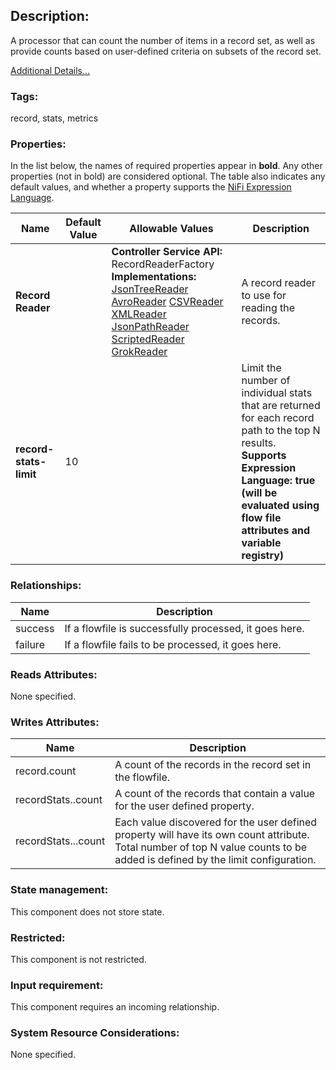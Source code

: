 ## Description:

A processor that can count the number of items in a record set, as well as provide counts based on user-defined criteria on subsets of the record set.

[Additional Details...](https://nifi.apache.org/docs/nifi-docs/components/org.apache.nifi/nifi-standard-nar/1.7.1/org.apache.nifi.processors.standard.CalculateRecordStats/additionalDetails.html)

### Tags:

record, stats, metrics

### Properties:

In the list below, the names of required properties appear in **bold**. Any other properties (not in bold) are considered optional. The table also indicates any default values, and whether a property supports the [NiFi Expression Language](https://nifi.apache.org/docs/nifi-docs/html/expression-language-guide.html).

| Name                   | Default Value | Allowable Values                                             | Description                                                  |
| ---------------------- | ------------- | ------------------------------------------------------------ | ------------------------------------------------------------ |
| **Record Reader**      |               | **Controller Service API:**  RecordReaderFactory **Implementations:** [JsonTreeReader](https://nifi.apache.org/docs/nifi-docs/components/org.apache.nifi/nifi-record-serialization-services-nar/1.7.1/org.apache.nifi.json.JsonTreeReader/index.html) [AvroReader](https://nifi.apache.org/docs/nifi-docs/components/org.apache.nifi/nifi-record-serialization-services-nar/1.7.1/org.apache.nifi.avro.AvroReader/index.html) [CSVReader](https://nifi.apache.org/docs/nifi-docs/components/org.apache.nifi/nifi-record-serialization-services-nar/1.7.1/org.apache.nifi.csv.CSVReader/index.html) [XMLReader](https://nifi.apache.org/docs/nifi-docs/components/org.apache.nifi/nifi-record-serialization-services-nar/1.7.1/org.apache.nifi.xml.XMLReader/index.html) [JsonPathReader](https://nifi.apache.org/docs/nifi-docs/components/org.apache.nifi/nifi-record-serialization-services-nar/1.7.1/org.apache.nifi.json.JsonPathReader/index.html) [ScriptedReader](https://nifi.apache.org/docs/nifi-docs/components/org.apache.nifi/nifi-scripting-nar/1.7.1/org.apache.nifi.record.script.ScriptedReader/index.html) [GrokReader](https://nifi.apache.org/docs/nifi-docs/components/org.apache.nifi/nifi-record-serialization-services-nar/1.7.1/org.apache.nifi.grok.GrokReader/index.html) | A record reader to use for reading the records.              |
| **record-stats-limit** | 10            |                                                              | Limit the number of individual stats that are returned for each record path to the top N results. **Supports Expression Language: true (will be evaluated using flow file attributes and variable registry)** |

### Relationships:

| Name    | Description                                            |
| ------- | ------------------------------------------------------ |
| success | If a flowfile is successfully processed, it goes here. |
| failure | If a flowfile fails to be processed, it goes here.     |

### Reads Attributes:

None specified.

### Writes Attributes:

| Name                                                   | Description                                                  |
| ------------------------------------------------------ | ------------------------------------------------------------ |
| record.count                                           | A count of the records in the record set in the flowfile.    |
| recordStats.<User Defined Property Name>.count         | A count of the records that contain a value for the user defined property. |
| recordStats.<User Defined Property Name>.<value>.count | Each value discovered for the user defined property will have its own count attribute. Total number of top N value counts to be added is defined by the limit configuration. |

### State management:

This component does not store state.

### Restricted:

This component is not restricted.

### Input requirement:

This component requires an incoming relationship.

### System Resource Considerations:

None specified.